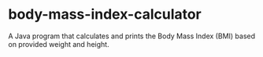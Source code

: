 # body-mass-index-calculator
A Java program that calculates and prints the Body Mass Index (BMI) based on provided weight and height.
